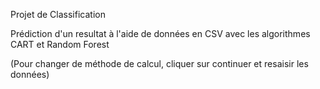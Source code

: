 Projet de Classification

Prédiction d'un resultat à l'aide de données en CSV avec les algorithmes CART et Random Forest

(Pour changer de méthode de calcul, cliquer sur continuer et resaisir les données)

